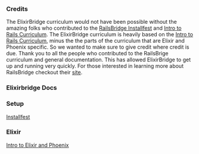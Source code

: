 ### Credits

The ElixirBridge curriculum would not have been possible without the amazing folks who contributed to the [RailsBridge Installfest](http://docs.railsbridge.org/installfest/) and [Intro to Rails Curriculum](http://docs.railsbridge.org/intro-to-rails/).
The ElixirBridge curriculum is heavily based on the [Intro to Rails Curriculum](http://docs.railsbridge.org/intro-to-rails/), minus the the parts of the curriculum that are Elixir and Phoenix specific. So we wanted to make sure to give credit where credit is due. Thank you to all the people who contributed to the RailsBrige curriculum and general documentation. This has allowed ElixirBridge to get up and running very quickly. For those interested in learning more about RailsBridge checkout their [site](www.railsbridge.org).




### Elixirbridge Docs


### Setup

[Installfest](01-begin-installfest.html)



### Elixir

[Intro to Elixir and Phoenix](01-why-program-why-elixir.html)






